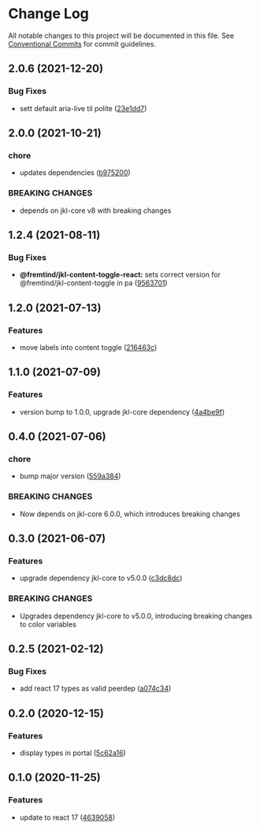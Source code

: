 # Change Log

All notable changes to this project will be documented in this file.
See [Conventional Commits](https://conventionalcommits.org) for commit guidelines.

## 2.0.6 (2021-12-20)

### Bug Fixes

- sett default aria-live til polite ([23e1dd7](https://github.com/fremtind/jokul/commit/23e1dd7df2013ed94acb87ba3bf96f6e1f47bf64))

## 2.0.0 (2021-10-21)

### chore

- updates dependencies ([b975200](https://github.com/fremtind/jokul/commit/b97520045c02e4bcb44ebde159c60a7dff7f01d6))

### BREAKING CHANGES

- depends on jkl-core v8 with breaking changes

## 1.2.4 (2021-08-11)

### Bug Fixes

- **@fremtind/jkl-content-toggle-react:** sets correct version for @fremtind/jkl-content-toggle in pa ([9563701](https://github.com/fremtind/jokul/commit/956370172c7cdbd4a508ace18da88b21174ec8b5))

## 1.2.0 (2021-07-13)

### Features

- move labels into content toggle ([216463c](https://github.com/fremtind/jokul/commit/216463cf2e564198e3ca0a0a935d1a7ce2f709e4))

## 1.1.0 (2021-07-09)

### Features

- version bump to 1.0.0, upgrade jkl-core dependency ([4a4be9f](https://github.com/fremtind/jokul/commit/4a4be9fb06ab7ed5c2ed2c1f377d32586c8d42e1))

## 0.4.0 (2021-07-06)

### chore

-   bump major version ([559a384](https://github.com/fremtind/jokul/commit/559a384a5315931ad2ea7acc8328b383acbdbd8b))

### BREAKING CHANGES

-   Now depends on jkl-core 6.0.0, which introduces breaking changes

## 0.3.0 (2021-06-07)

### Features

-   upgrade dependency jkl-core to v5.0.0 ([c3dc8dc](https://github.com/fremtind/jokul/commit/c3dc8dcbd3cba99502f1124cbe1dcaa688177f55))

### BREAKING CHANGES

-   Upgrades dependency jkl-core to v5.0.0, introducing breaking changes to color variables

## 0.2.5 (2021-02-12)

### Bug Fixes

-   add react 17 types as valid peerdep ([a074c34](https://github.com/fremtind/jokul/commit/a074c34dcece089ad6b4c581b8c920c8bdd4f1e0))

## 0.2.0 (2020-12-15)

### Features

-   display types in portal ([5c62a16](https://github.com/fremtind/jokul/commit/5c62a161c278d3a5a136741aea8dcf9b62338bda))

## 0.1.0 (2020-11-25)

### Features

-   update to react 17 ([4639058](https://github.com/fremtind/jokul/commit/4639058067eaa9be222825f8ac4f495a1e74cc0f))
